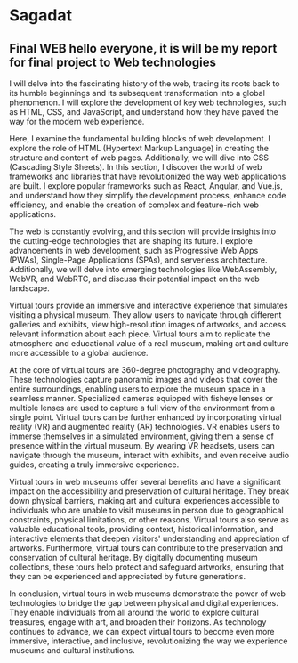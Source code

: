 # Sagadat
Final WEB
hello everyone, it is will be my report for final project to Web technologies
-----------------------------------
I will delve into the fascinating history of the web, tracing its roots back to its humble beginnings and its subsequent transformation into a global phenomenon. I will explore the development of key web technologies, such as HTML, CSS, and JavaScript, and understand how they have paved the way for the modern web experience.

Here, I examine the fundamental building blocks of web development. I explore the role of HTML (Hypertext Markup Language) in creating the structure and content of web pages. Additionally, we will dive into CSS (Cascading Style Sheets).
In this section, I discover the world of web frameworks and libraries that have revolutionized the way web applications are built. I explore popular frameworks such as React, Angular, and Vue.js, and understand how they simplify the development process, enhance code efficiency, and enable the creation of complex and feature-rich web applications.

The web is constantly evolving, and this section will provide insights into the cutting-edge technologies that are shaping its future. I explore advancements in web development, such as Progressive Web Apps (PWAs), Single-Page Applications (SPAs), and serverless architecture. Additionally, we will delve into emerging technologies like WebAssembly, WebVR, and WebRTC, and discuss their potential impact on the web landscape.

Virtual tours provide an immersive and interactive experience that simulates visiting a physical museum. They allow users to navigate through different galleries and exhibits, view high-resolution images of artworks, and access relevant information about each piece. Virtual tours aim to replicate the atmosphere and educational value of a real museum, making art and culture more accessible to a global audience.

At the core of virtual tours are 360-degree photography and videography. These technologies capture panoramic images and videos that cover the entire surroundings, enabling users to explore the museum space in a seamless manner. Specialized cameras equipped with fisheye lenses or multiple lenses are used to capture a full view of the environment from a single point.
Virtual tours can be further enhanced by incorporating virtual reality (VR) and augmented reality (AR) technologies. VR enables users to immerse themselves in a simulated environment, giving them a sense of presence within the virtual museum. By wearing VR headsets, users can navigate through the museum, interact with exhibits, and even receive audio guides, creating a truly immersive experience.

Virtual tours in web museums offer several benefits and have a significant impact on the accessibility and preservation of cultural heritage. They break down physical barriers, making art and cultural experiences accessible to individuals who are unable to visit museums in person due to geographical constraints, physical limitations, or other reasons. Virtual tours also serve as valuable educational tools, providing context, historical information, and interactive elements that deepen visitors' understanding and appreciation of artworks.
Furthermore, virtual tours can contribute to the preservation and conservation of cultural heritage. By digitally documenting museum collections, these tours help protect and safeguard artworks, ensuring that they can be experienced and appreciated by future generations.

In conclusion, virtual tours in web museums demonstrate the power of web technologies to bridge the gap between physical and digital experiences. They enable individuals from all around the world to explore cultural treasures, engage with art, and broaden their horizons. As technology continues to advance, we can expect virtual tours to become even more immersive, interactive, and inclusive, revolutionizing the way we experience museums and cultural institutions.
